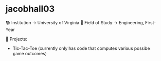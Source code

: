 # jacobhall03 
📚 Institution -> University of Virginia
🚀 Field of Study -> Engineering, First-Year

🧾 Projects:
 - Tic-Tac-Toe (currently only has code that computes various possibe game outcomes)
